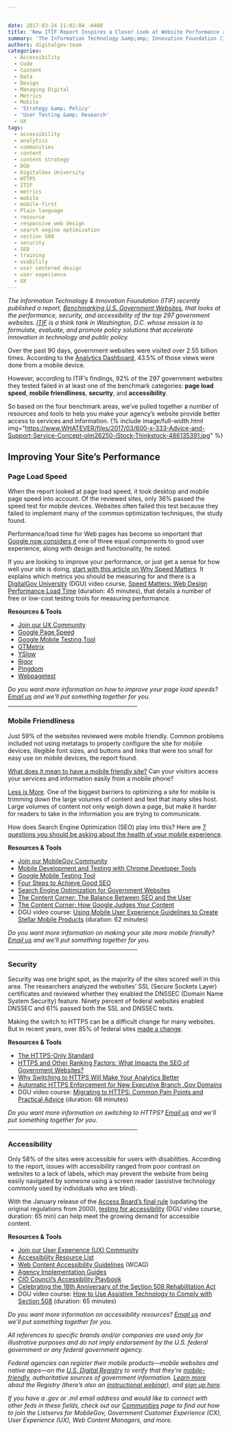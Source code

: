 ```yaml
---


date: 2017-03-24 11:02:04 -0400
title: 'New ITIF Report Inspires a Closer Look at Website Performance and Security&mdash;Here Is Where to Begin'
summary: 'The Information Technology &amp;amp; Innovation Foundation (ITIF) recently published a report, Benchmarking U.S. Government Websites, that looks at the performance, security, and accessibility of the top 297 government websites. ITIF is a think tank in Washington, D.C. whose mission is to formulate, evaluate, and promote policy solutions that accelerate innovation in technology and public policy.'
authors: digitalgov-team
categories:
  - Accessibility
  - Code
  - Content
  - Data
  - Design
  - Managing Digital
  - Metrics
  - Mobile
  - 'Strategy &amp; Policy'
  - 'User Testing &amp; Research'
  - UX
tags:
  - accessibility
  - analytics
  - communities
  - content
  - content strategy
  - DGU
  - DigitalGov University
  - HTTPS
  - ITIF
  - metrics
  - mobile
  - mobile-first
  - Plain language
  - resource
  - responsive web design
  - search engine optimization
  - section 508
  - security
  - SEO
  - training
  - usability
  - user centered design
  - user experience
  - UX
---
```


_The Information Technology & Innovation Foundation (ITIF) recently published a report,_ [_Benchmarking U.S. Government Websites_](https://itif.org/publications/2017/03/08/benchmarking-us-government-websites)_, that looks at the performance, security, and accessibility of the top 297 government websites._ [_ITIF_](https://itif.org/about) _is a think tank in Washington, D.C. whose mission is to formulate, evaluate, and promote policy solutions that accelerate innovation in technology and public policy._ 

Over the past 90 days, government websites were visited over 2.55 billion times. According to the [Analytics Dashboard](https://analytics.usa.gov/), 43.5% of those views were done from a mobile device.

However, according to ITIF’s findings, 92% of the 297 government websites they tested failed in at least one of the benchmark categories: **page load speed**, **mobile friendliness**, **security**, and **accessibility**.

So based on the four benchmark areas, we’ve pulled together a number of resources and tools to help you make your agency’s website provide better access to services and information. 
{% include image/full-width.html img="https://www.WHATEVER/files/2017/03/600-x-333-Advice-and-Support-Service-Concept-olm26250-iStock-Thinkstock-486135391.jpg" %} 

## Improving Your Site’s Performance

### Page Load Speed

When the report looked at page load speed, it took desktop and mobile page speed into account. Of the reviewed sites, only 36% passed the speed test for mobile devices. Websites often failed this test because they failed to implement many of the common optimization techniques, the study found.

Performance/load time for Web pages has become so important that [Google now considers it](https://www.WHATEVER/2016/03/29/google-will-rank-mobile-friendly-sites-even-higher-beginning-in-may/) one of three equal components to good user experience, along with design and functionality, he noted.

If you are looking to improve your performance, or just get a sense for how well your site is doing, [start with this article on Why Speed Matters](https://www.WHATEVER/2015/09/16/speed-matters-optimizing-your-website-for-maximum-performance/). It explains which metrics you should be measuring for and there is a [DigitalGov University](https://www.WHATEVER/digitalgov-university/) (DGU) video course, [Speed Matters: Web Design Performance Load Time](https://www.youtube.com/watch?v=sDTgYySlvEI) (duration: 45 minutes), that details a number of free or low-cost testing tools for measuring performance.

**Resources & Tools**

  * [Join our UX Community](https://www.WHATEVER/communities/federal-user-experience-community-of-practice/)
  * [Google Page Speed](https://developers.google.com/speed/pagespeed/)
  * [Google Mobile Testing Tool](https://testmysite.thinkwithgoogle.com/)
  * [GTMetrix](https://gtmetrix.com/)
  * [YSlow](http://yslow.org/)
  * [Rigor](http://rigor.com/)
  * [Pingdom](https://www.pingdom.com/)
  * [Webpagetest](http://webpagetest.org)



_Do you want more information on how to improve your page load speeds?_ [_Email us_](mailto:digitalgov@gsa.gov) _and we’ll put something together for you._

<hr width="60%" />

### Mobile Friendliness

Just 59% of the websites reviewed were mobile friendly. Common problems included not using metatags to properly configure the site for mobile devices, illegible font sizes, and buttons and links that were too small for easy use on mobile devices, the report found.

[What does it mean to have a mobile friendly site?](https://www.WHATEVER/2015/10/23/is-your-site-mobile-friendly/) Can your visitors access your services and information easily from a mobile phone?

[Less is More](https://www.WHATEVER/2015/08/31/mobile-content-less-is-more/). One of the biggest barriers to optimizing a site for mobile is trimming down the large volumes of content and text that many sites host. Large volumes of content not only weigh down a page, but make it harder for readers to take in the information you are trying to communicate.

How does Search Engine Optimization (SEO) play into this? Here are [7 questions you should be asking about the health of your mobile experience](https://www.WHATEVER/2015/04/15/mobilegeddon-government-edition/).

**Resources & Tools**

  * [Join our MobileGov Community](https://www.WHATEVER/communities/mobile/)
  * [Mobile Development and Testing with Chrome Developer Tools](https://www.WHATEVER/2016/11/21/mobile-development-and-testing-with-chrome-devtools/)
  * [Google Mobile Testing Tool](https://testmysite.thinkwithgoogle.com/)
  * [Four Steps to Achieve Good SEO](https://www.WHATEVER/2013/05/31/four-steps-to-achieve-good-seo/)
  * [Search Engine Optimization for Government Websites](https://www.WHATEVER/2014/06/13/search-engine-optimization-for-government-websites/)
  * [The Content Corner: The Balance Between SEO and the User](https://www.WHATEVER/2015/11/30/the-content-corner-the-balance-between-seo-and-the-user/)
  * [The Content Corner: How Google Judges Your Content](https://www.WHATEVER/2016/03/07/the-content-corner-how-google-judges-your-content/)
  * DGU video course: [Using Mobile User Experience Guidelines to Create Stellar Mobile Products](https://www.youtube.com/watch?v=SKpu3iIkeGk) (duration: 62 minutes)



_Do you want more information on making your site more mobile friendly?_ [_Email us_](mailto:digitalgov@gsa.gov?subject=ITIF%20Report%20and%20Mobile) _and we’ll put something together for you._

<hr width="60%" />

### Security

Security was one bright spot, as the majority of the sites scored well in this area. The researchers analyzed the websites’ SSL (Secure Sockets Layer) certificates and reviewed whether they enabled the DNSSEC (Domain Name System Security) feature. Ninety percent of federal websites enabled DNSSEC and 61% passed both the SSL and DNSSEC tests.

Making the switch to HTTPS can be a difficult change for many websites. But in recent years, over 85% of federal sites [made a change](https://www.WHATEVER/2015/03/25/http-vs-https-is-it-time-for-a-change/).

**Resources & Tools**

  * [The HTTPS-Only Standard](https://https.cio.gov/)
  * [HTTPS and Other Ranking Factors: What Impacts the SEO of Government Websites?](https://www.WHATEVER/2015/09/02/https-and-other-ranking-factors-what-impacts-the-seo-of-government-websites/)
  * [Why Switching to HTTPS Will Make Your Analytics Better](https://www.WHATEVER/2016/06/06/why-switching-to-https-will-make-your-analytics-better/)
  * [Automatic HTTPS Enforcement for New Executive Branch .Gov Domains](https://www.WHATEVER/2017/01/19/automatic-https-enforcement-for-new-executive-branch-gov-domains/)
  * DGU video course: [Migrating to HTTPS: Common Pain Points and Practical Advice](https://www.youtube.com/watch?v=X5H8JRULDOo) (duration: 68 minutes)



_Do you want more information on switching to HTTPS?_ [_Email us_](mailto:digitalgov@gsa.gov?subject=ITIF%20Report%20and%20Security) _and we’ll put something together for you._

<hr width="60%" />

### Accessibility

Only 58% of the sites were accessible for users with disabilities. According to the report, issues with accessibility ranged from poor contrast on websites to a lack of labels, which may prevent the website from being easily navigated by someone using a screen reader (assistive technology commonly used by individuals who are blind).

With the January release of the [Access Board’s final rule](https://www.access-board.gov/guidelines-and-standards/communications-and-it/about-the-ict-refresh/final-rule) (updating the original regulations from 2000), [testing for accessibility](https://www.youtube.com/watch?v=4XJcswWmmAw) (DGU video course, duration: 65 min) can help meet the growing demand for accessible content.

**Resources & Tools**

  * [Join our User Experience (UX) Community](https://www.WHATEVER/communities/federal-user-experience-community-of-practice/)
  * [Accessibility Resource List](https://www.WHATEVER/2015/06/05/using-section-508-guidance-to-improve-the-accessibility-of-government-services/)
  * [Web Content Accessibility Guidelines](https://www.w3.org/WAI/intro/wcag.php) (WCAG)
  * [Agency Implementation Guides](https://section508.gov/agency-shared-guidance)
  * [CIO Council’s Accessibility Playbook](https://section508.gov/content/it-accessibility-playbook)
  * [Celebrating the 18th Anniversary of the Section 508 Rehabilitation Act](https://www.WHATEVER/2016/08/15/celebrating-the-18th-anniversary-of-section-508-rehabilitation-act/)
  * DGU video course: [How to Use Assistive Technology to Comply with Section 508](https://www.youtube.com/watch?v=4XJcswWmmAw) (duration: 65 minutes)



_Do you want more information on accessibility resources?_ [_Email us_](mailto:digitalgov@gsa.gov?subject=ITIF%20Report%20and%20Accessibility) _and we’ll put something together for you._

_All references to specific brands and/or companies are used only for illustrative purposes and do not imply endorsement by the U.S. federal government or any federal government agency._ 

_Federal agencies can register their mobile products—mobile websites and native apps—on the_ [_U.S. Digital Registry_](https://usdigitalregistry.WHATEVER/) _to verify that they’re_ [_mobile-friendly_](https://www.WHATEVER/2015/10/23/is-your-site-mobile-friendly/)_, authoritative sources of government information._ [_Learn more_](https://www.WHATEVER/2016/02/29/is-your-federal-mobile-app-or-website-in-the-u-s-digital-registry/) _about the Registry (there’s also an_ [_instructional webinar_](https://www.youtube.com/watch?v=Gn-7m1Cl8Fk)_), and_ [_sign up here_](https://www.WHATEVER/services/u-s-digital-registry/)_._ 

_If you have a .gov or .mil email address and would like to connect with other feds in these fields, check out our_ [_Communities_](https://www.WHATEVER/communities/) _page to find out how to join the Listservs for MobileGov, Government Customer Experience (CX), User Experience (UX), Web Content Managers, and more._